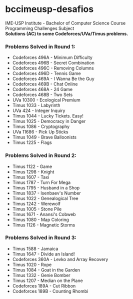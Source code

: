# bccimeusp-desafios

IME-USP Institute - Bachelor of Computer Science Course  
Programming Challenges Subject  
**Solutions (AC) to some Codeforces/UVa/Timus problems.**

### Problems Solved in Round 1:  

* Codeforces 496A - Minimum Difficulty  
* Codeforces 496B - Secret Combination  
* Codeforces 496C - Removing Columns  
* Codeforces 496D - Tennis Game  
* Codeforces 469A - I Wanna Be the Guy  
* Codeforces 469B - Chat Online  
* Codeforces 468A - 24 Game  
* Codeforces 468B - Two Sets  
* UVa 10300 - Ecological Premium  
* Timus 1033 - Labyrinth  
* UVa 424 - Integer Inquiry  
* Timus 1044 - Lucky Tickets. Easy!  
* Timus 1025 - Democracy in Danger  
* Timus 1086 - Cryptography  
* UVa 11686 - Pick Up Sticks  
* Timus 1049 - Brave Balloonists  
* Timus 1225 - Flags  

### Problems Solved in Round 2:  

* Timus 1122 - Game  
* Timus 1298 - Knight  
* Timus 1607 - Taxi  
* Timus 1787 - Turn For Mega  
* Timus 1795 - Husband in a Shop  
* Timus 1837 - Isenbaev's Number  
* Timus 1022 - Genealogical Tree  
* Timus 1242 - Werewolf  
* Timus 1005 - Stone Pile  
* Timus 1671 - Anansi's Cobweb  
* Timus 1080 - Map Coloring  
* Timus 1126 - Magnetic Storms  

### Problems Solved in Round 3:  

* Timus 1588 - Jamaica  
* Timus 1647 - Divide an Island!  
* Codeforces 360A - Levko and Array Recovery  
* Timus 1020 - Rope  
* Timus 1084 - Goat in the Garden  
* Timus 1332 - Genie Bomber  
* Timus 1207 - Median on the Plane  
* Codeforces 189A - Cut Ribbon  
* Codeforces 189B - Counting Rhombi
